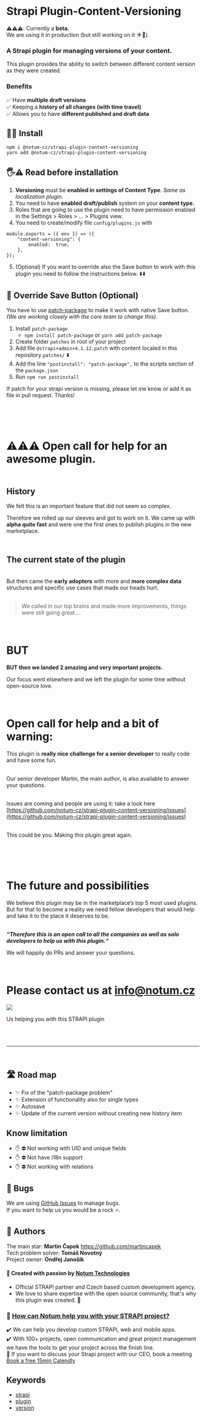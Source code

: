 # Strapi Plugin-Content-Versioning

**⚠️⚠️⚠️**: Currently a **beta.** <br> We are using it in production (but still working on it ☀️🌙).

### A Strapi plugin for managing versions of your content.

This plugin provides the ability to switch between different content version as they were created.

### Benefits

✅ Have **multiple draft versions** <br>
✅ Keeping a **history of all changes (with time travel)** <br>
✅ Allows you to have **different published and draft data** <br>

## 🧑‍💻 Install

```
npm i @notum-cz/strapi-plugin-content-versioning
yarn add @notum-cz/strapi-plugin-content-versioning
```

## 🖐⚠️ Read before installation

1. **Versioning** must be **enabled in settings of Content Type**. _Same as localization plugin._
2. You need to have **enabled draft/publish** system on your **content type.**
3. Roles that are going to use the plugin need to have permission enabled in the Settings > Roles > ... > Plugins view.
4. You need to create/modify file `config/plugins.js` with

```
module.exports = ({ env }) => ({
	"content-versioning": {
		enabled:  true,
	},
});
```

5. (Optional) If you want to override also the Save button to work with this plugin you need to follow the instructions below. ⬇️⬇️

## 💾 Override Save Button (Optional)

You have to use [patch-package](https://www.npmjs.com/package/patch-package) to make it work with native Save button. _(We are working closely with the core team to change this)._

1. Install `patch-package`
   - `npm install patch-package` or `yarn add patch-package`
2. Create folder `patches` in root of your project
3. Add file `@strapi+admin+4.1.12.patch` with content localed in this repository `patches/` ⬇️
4. Add the line `"postinstall": "patch-package",` to the scripts section of the `package.json`
5. Run `npm run postinstall`

If patch for your strapi version is missing, please let me know or add it as file in pull request. Thanks!

# <br> <br> ⚠️⚠️⚠️ Open call for help for an awesome plugin.

## <br> History

We felt this is an important feature that did not seem so complex.

Therefore we rolled up our sleeves and got to work on it. We came up with **alpha quite fast** and were one the first ones to publish plugins in the new marketplace.

## <br> The current state of the plugin

<br> But then came the **early adopters** with more and **more complex data** structures and specific use cases that made our heads hurt.<br> <br>

> We called in our top brains and made more improvements, things were still going great….

# <br> BUT

**BUT then we landed 2 amazing and very important projects.**

Our focus went elsewhere and we left the plugin for some time without open-source love.

# <br> **Open call for help and** **a bit of warning:**

This plugin is **really nice challenge for a senior developer** to really code and have some fun.

<br> Our senior developer Martin, the main author, is also available to answer your questions.

<br> Issues are coming and people are using it: take a look here [https://github.com/notum-cz/strapi-plugin-content-versioning/issues](https://github.com/notum-cz/strapi-plugin-content-versioning/issues)

<br> This could be you. Making this plugin great again.

# <br> <br> The future and possibilities

We believe this plugin may be in the marketplace’s top 5 most used plugins. But for that to become a reality we need fellow developers that would help and take it to the place it deserves to be.<br><br>

**_“Therefore this is an open call to all the companies as well as solo developers to help us with this plugin.“_**

We will happily do PRs and answer your questions.

# <br> Please contact us at info@notum.cz

![](https://cdn-images-1.medium.com/max/1200/1*4KRSunIx8v3tcYHyxKSYXQ.jpeg)

Us helping you with this STRAPI plugin

<br> <br> <hr> <br>

## 🛣️ Road map

- ✨ Fix of the "patch-package problem"
- ✨ Extension of functionality also for single types
- ✨ Autosave
- ✨ Update of the current version without creating new history item

## Know limitation

- ✋ ⛔️ Not working with UID and unique fields
- ✋ ⛔️ Not have i18n support
- ✋ ⛔️ Not working with relations

## 🐛 Bugs

We are using [GitHub Issues](https://github.com/notum-cz/strapi-plugin-content-versioning/issues) to manage bugs. <br>
If you want to help us you would be a rock ⭐.

## 🧔 Authors

The main star: **Martin Čapek** https://github.com/martincapek <br>
Tech problem solver: **Tomáš Novotný** <br>
Project owner: **Ondřej Janošík** <br>

#### 🚀 Created with passion by [Notum Technologies](https://notum.cz/en)

- Official STRAPI partner and Czech based custom development agency.
- We love to share expertise with the open source community, that's why this plugin was created. 🖤

### 🎯 [How can Notum help you with your STRAPI project?](https://notum.cz/en/strapi/)

✔️ We can help you develop custom STRAPI, web and mobile apps. <br>
✔️ With 100+ projects, open communication and great project management we have the tools to get your project across the finish line.<br>
📅 If you want to discuss your Strapi project with our CEO, book a meeting [Book a free 15min Calendly ](https://bit.ly/3thyPFX)

## Keywords

- [strapi](https://www.npmjs.com/search?q=keywords:strapi)
- [plugin](https://www.npmjs.com/search?q=keywords:plugin)
- [version](https://www.npmjs.com/search?q=keywords:version)
